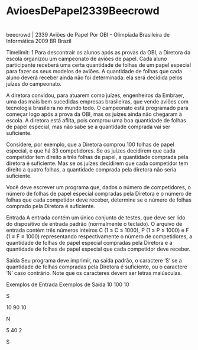 # AvioesDePapel2339Beecrowd
#
#
beecrowd | 2339
Aviões de Papel
Por OBI - Olimpíada Brasileira de Informática 2009 BR Brazil

Timelimit: 1
Para descontrair os alunos após as provas da OBI, a Diretora da escola organizou um campeonato de aviões de papel. Cada aluno participante receberá uma certa quantidade de folhas de um papel especial para fazer os seus modelos de aviões. A quantidade de folhas que cada aluno deverá receber ainda não foi determinada: ela será decidida pelos juízes do campeonato.

A diretora convidou, para atuarem como juízes, engenheiros da Embraer, uma das mais bem sucedidas empresas brasileiras, que vende aviões com tecnologia brasileira no mundo todo. O campeonato está programado para começar logo após a prova da OBI, mas os juízes ainda não chegaram à escola. A diretora está aflita, pois comprou uma boa quantidade de folhas de papel especial, mas não sabe se a quantidade comprada vai ser suficiente.

Considere, por exemplo, que a Diretora comprou 100 folhas de papel especial, e que há 33 competidores. Se os juízes decidirem que cada competidor tem direito a três folhas de papel, a quantidade comprada pela diretora é suficiente. Mas se os juízes decidirem que cada competidor tem direito a quatro folhas, a quantidade comprada pela diretora não seria suficiente.

Você deve escrever um programa que, dados o número de competidores, o número de folhas de papel especial compradas pela Diretora e o número de folhas que cada competidor deve receber, determine se o número de folhas comprado pela Diretora é suficiente.

Entrada
A entrada contém um único conjunto de testes, que deve ser lido do dispositivo de entrada padrão (normalmente o teclado). O arquivo de entrada contém três números inteiros C (1 ≤ C ≤ 1000), P (1 ≤ P ≤ 1000) e F (1 ≤ F ≤ 1000) representando respectivamente o número de competidores, a quantidade de folhas de papel especial compradas pela Diretora e a quantidade de folhas de papel especial que cada competidor deve receber.

Saída
Seu programa deve imprimir, na saída padrão, o caractere ‘S’ se a quantidade de folhas compradas pela Diretora é suficiente, ou o caractere ‘N’ caso contrário. Note que os caracteres devem ser letras maiúsculas.

Exemplos de Entrada	Exemplos de Saída
10 100 10

S

10 90 10

N

5 40 2

S
